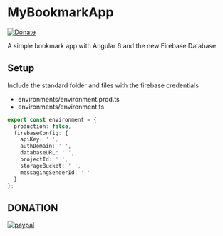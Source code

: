 # MyBookmarkApp
[![Donate](https://img.shields.io/badge/Donate-PayPal-green.svg)](https://www.paypal.com/cgi-bin/webscr?cmd=_s-xclick&hosted_button_id=SRWLKCPSZGQTJ)

A simple bookmark app with Angular 6 and the new Firebase Database

## Setup

Include the standard folder and files with the firebase credentials

- environments/environment.prod.ts
- environments/environment.ts

```typescript
export const environment = {
  production: false,
  firebaseConfig: {
    apiKey: ' ',
    authDomain: ' ',
    databaseURL: ' ',
    projectId: ' ',
    storageBucket: ' ',
    messagingSenderId: ' '
  }
};
```

## DONATION
[![paypal](https://www.paypalobjects.com/pt_BR/BR/i/btn/btn_donateCC_LG.gif)](https://www.paypal.com/cgi-bin/webscr?cmd=_s-xclick&hosted_button_id=SRWLKCPSZGQTJ)

